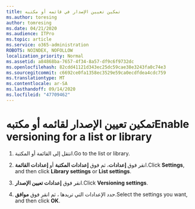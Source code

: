 ```yaml
---
title: تمكين تعيين الإصدار في قائمه أو مكتبه
ms.author: toresing
author: tomresing
ms.date: 04/21/2020
ms.audience: ITPro
ms.topic: article
ms.service: o365-administration
ROBOTS: NOINDEX, NOFOLLOW
localization_priority: Normal
ms.assetid: a84868ba-7657-4f34-8a57-df9c6f9732dc
ms.openlocfilehash: 82cdd41121d343ec25dc59cae38e3243fa0c74e3
ms.sourcegitcommit: c6692ce0fa1358ec3529e59ca0ecdfdea4cdc759
ms.translationtype: MT
ms.contentlocale: ar-SA
ms.lasthandoff: 09/14/2020
ms.locfileid: "47709462"
---
```

# <a name="enable-versioning-for-a-list-or-library"></a><span data-ttu-id="95cb6-102">تمكين تعيين الإصدار لقائمه أو مكتبه</span><span class="sxs-lookup"><span data-stu-id="95cb6-102">Enable versioning for a list or library</span></span>

1. <span data-ttu-id="95cb6-103">انتقل إلى القائمة أو المكتبة.</span><span class="sxs-lookup"><span data-stu-id="95cb6-103">Go to the list or library.</span></span>
    
2. <span data-ttu-id="95cb6-104">انقر فوق **إعدادات**، ثم فوق **إعدادات المكتبة** أو **إعدادات القائمة**.</span><span class="sxs-lookup"><span data-stu-id="95cb6-104">Click **Settings**, and then click **Library settings** or **List settings**.</span></span>
    
3. <span data-ttu-id="95cb6-105">انقر فوق **إعدادات تعيين الإصدار**.</span><span class="sxs-lookup"><span data-stu-id="95cb6-105">Click **Versioning settings**.</span></span>
    
4. <span data-ttu-id="95cb6-106">حدد الإعدادات التي تريدها ، ثم انقر فوق **موافق**.</span><span class="sxs-lookup"><span data-stu-id="95cb6-106">Select the settings you want, and then click **OK**.</span></span>
    

